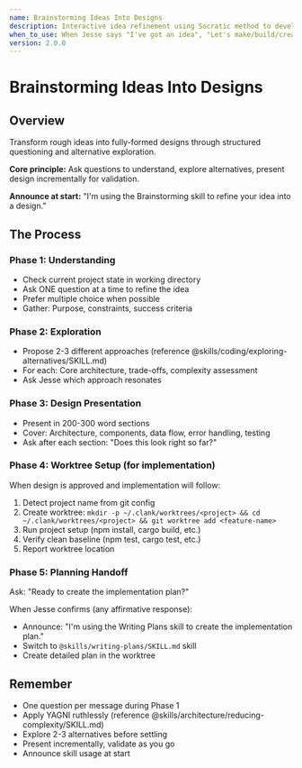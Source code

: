 ```yaml
---
name: Brainstorming Ideas Into Designs
description: Interactive idea refinement using Socratic method to develop fully-formed designs
when_to_use: When Jesse says "I've got an idea", "Let's make/build/create", "I want to implement/add", "What if we". When starting design for complex feature. Before writing implementation plans. When idea needs refinement and exploration. ACTIVATE THIS AUTOMATICALLY when Jesse describes a feature or project idea - don't wait for /brainstorm command.
version: 2.0.0
---
```


# Brainstorming Ideas Into Designs

## Overview

Transform rough ideas into fully-formed designs through structured questioning and alternative exploration.

**Core principle:** Ask questions to understand, explore alternatives, present design incrementally for validation.

**Announce at start:** "I'm using the Brainstorming skill to refine your idea into a design."

## The Process

### Phase 1: Understanding
- Check current project state in working directory
- Ask ONE question at a time to refine the idea
- Prefer multiple choice when possible
- Gather: Purpose, constraints, success criteria

### Phase 2: Exploration
- Propose 2-3 different approaches (reference @skills/coding/exploring-alternatives/SKILL.md)
- For each: Core architecture, trade-offs, complexity assessment
- Ask Jesse which approach resonates

### Phase 3: Design Presentation
- Present in 200-300 word sections
- Cover: Architecture, components, data flow, error handling, testing
- Ask after each section: "Does this look right so far?"

### Phase 4: Worktree Setup (for implementation)
When design is approved and implementation will follow:
1. Detect project name from git config
2. Create worktree: `mkdir -p ~/.clank/worktrees/<project> && cd ~/.clank/worktrees/<project> && git worktree add <feature-name>`
3. Run project setup (npm install, cargo build, etc.)
4. Verify clean baseline (npm test, cargo test, etc.)
5. Report worktree location

### Phase 5: Planning Handoff
Ask: "Ready to create the implementation plan?"

When Jesse confirms (any affirmative response):
- Announce: "I'm using the Writing Plans skill to create the implementation plan."
- Switch to `@skills/writing-plans/SKILL.md` skill
- Create detailed plan in the worktree

## Remember
- One question per message during Phase 1
- Apply YAGNI ruthlessly (reference @skills/architecture/reducing-complexity/SKILL.md)
- Explore 2-3 alternatives before settling
- Present incrementally, validate as you go
- Announce skill usage at start
